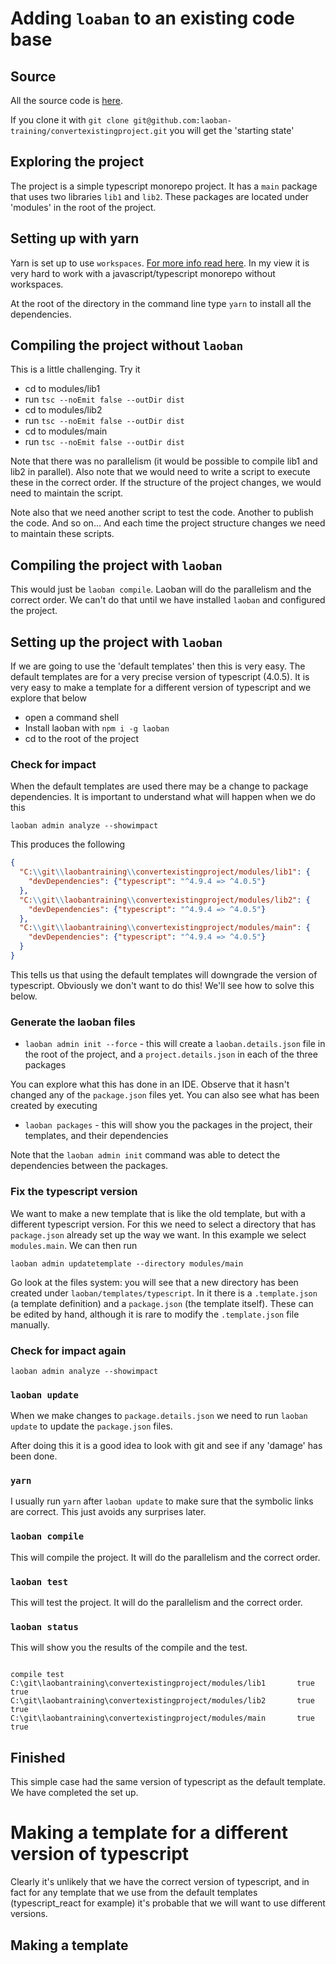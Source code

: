 # Adding `loaban` to an existing code base

## Source

All the source code is [here](https://github.com/laoban-training/convertexistingproject). 

If you clone it with `git clone git@github.com:laoban-training/convertexistingproject.git` you will get the 'starting state'

## Exploring the project

The project is a simple typescript monorepo project. It has a `main` package that uses two libraries `lib1` and `lib2`.
These packages are located under 'modules' in the root of the project.

## Setting up with yarn

Yarn is set up to use `workspaces`. [For more info read here](https://yarnpkg.com/features/workspaces). In my
view it is very hard to work with a javascript/typescript monorepo without workspaces.

At the root of the directory in the command line type `yarn` to install all the dependencies.

## Compiling the project without `laoban`

This is a little challenging. Try it

* cd to modules/lib1
* run `tsc --noEmit false --outDir dist`
* cd to modules/lib2
* run `tsc --noEmit false --outDir dist`
* cd to modules/main
* run `tsc --noEmit false --outDir dist`

Note that there was no parallelism (it would be possible to compile lib1 and lib2 in parallel). Also note that we would
need to write a script to execute these in the correct order. If the structure of the project changes, we would need to
maintain the script.

Note also that we need another script to test the code. Another to publish the code. And so on... And each time the project 
structure changes we need to maintain these scripts.

## Compiling the project with `laoban`

This would just be `laoban compile`. Laoban will do the parallelism and the correct order. We can't do 
that until we have installed `laoban` and configured the project.


## Setting up the project with `laoban`

If we are going to use the 'default templates' then this is very easy. The default templates are for a very 
precise version of typescript (4.0.5). It is very easy to make a template for a different version of typescript 
and we explore that below

* open a command shell
* Install laoban with `npm i -g laoban`
* cd to the root of the project


### Check for impact

When the default templates are used there may be a change to package dependencies. It is important to understand what will
happen when we do this
```shell
laoban admin analyze --showimpact
```
This produces the following
```json
{
  "C:\\git\\laobantraining\\convertexistingproject/modules/lib1": {
    "devDependencies": {"typescript": "^4.9.4 => ^4.0.5"}
  },
  "C:\\git\\laobantraining\\convertexistingproject/modules/lib2": {
    "devDependencies": {"typescript": "^4.9.4 => ^4.0.5"}
  },
  "C:\\git\\laobantraining\\convertexistingproject/modules/main": {
    "devDependencies": {"typescript": "^4.9.4 => ^4.0.5"}
  }
}
```

This tells us that using the default templates will downgrade the version of typescript.  Obviously we don't want to do
this! We'll see how to solve this below.

### Generate the laoban files

* `laoban admin init --force` - this will create a `laoban.details.json` file in the root of the project, and a `project.details.json` in each of the three packages

You can explore what this has done in an IDE. Observe that it hasn't changed any of the `package.json` files yet. 
You can also see what has been created by executing

* `laoban packages` - this will show you the packages in the project, their templates, and their dependencies

Note that the `laoban admin init` command was able to detect the dependencies between the packages.

### Fix the typescript version

We want to make a new template that is like the old template, but with a different typescript version. For this we need
to select a directory that has `package.json` already set up the way we want. In this example we select `modules.main`. 
We can then run
```shell
laoban admin updatetemplate --directory modules/main
```

Go look at the files system: you will see that a new directory has been created under `laoban/templates/typescript`.
In it there is a `.template.json` (a template definition) and a `package.json` (the template itself). These can be edited 
by hand, although it is rare to modify the `.template.json` file manually.

### Check for impact again

```shell
laoban admin analyze --showimpact
```


### `laoban update`

When we make changes to `package.details.json` we need to run `laoban update` to update the `package.json` files.

After doing this it is a good idea to look with git and see if any 'damage' has been done.

### `yarn`

I usually run `yarn` after `laoban update` to make sure that the symbolic links are correct. This just avoids any surprises later.

### `laoban compile`

This will compile the project. It will do the parallelism and the correct order. 

### `laoban test`

This will test the project. It will do the parallelism and the correct order. 

### `laoban status`

This will show you the results of the compile and the test.

```shell
                                                                compile test
C:\git\laobantraining\convertexistingproject/modules/lib1       true    true
C:\git\laobantraining\convertexistingproject/modules/lib2       true    true
C:\git\laobantraining\convertexistingproject/modules/main       true    true
```

## Finished

This simple case had the same version of typescript as the default template. We have completed the set up.


# Making a template for a different version of typescript

Clearly it's unlikely that we have the correct version of typescript, and in fact for any template that we use
from the default templates (typescript_react for example) it's probable that we will want to use different versions.

## Making a template

